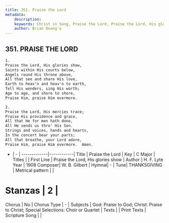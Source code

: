 ```yaml
---
title: 351. Praise the Lord
metadata:
    description: 
    keywords: Christ in Song, Praise the Lord, Praise the Lord, His glories show, 
    author: Brian Onang'o
---
```



## 351. PRAISE THE LORD

```txt
1.
Praise the Lord, His glories show,
Saints within His courts below,
Angels round His throne above,
All that see and share His love,
Earth to heav'n and heav'n to earth,
Tell His wonders, sing His worth;
Age to age, and shore to shore,
Praise Him, praise Him evermore.

2.
Praise the Lord, His mercies trace;
Praise His providence and grace,
All that He for men hath done,
All He sends us thro' His Son.
Strings and voices, hands and hearts,
In the concert bear your parts;
All that breathe, your Lord adore, 
Praise Him, praise Him evermore.  Amen.


```

- |   -  |
-------------|------------|
Title | Praise the Lord |
Key | C Major |
Titles |  |
First Line | Praise the Lord, His glories show |
Author | H. F. Lyte
Year | 1908
Composer| W. B. Gilbert |
Hymnal|  - |
Tune| THANKSGIVING |
Metrical pattern | |
# Stanzas | 2 |
Chorus | No |
Chorus Type | - |
Subjects | God: Praise to God; Christ: Praise to Christ; Special Selections: Choir or Quartet |
Texts |  |
Print Texts | 
Scripture Song |  |
  
